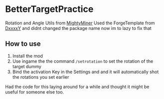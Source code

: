 # BetterTargetPractice
 
Rotation and Angle Utils from [MightyMiner](https://github.com/JellyLabScripts/MightyMiner/)
Used the ForgeTemplate from [DxxxxY](https://github.com/DxxxxY/1.8.9ForgeTemplate) and didnt changed the package name now im to lazy to fix that

## How to use
1. Install the mod
2. Use ingame the the command `/setrotation` to set the rotation of the target dummy
3. Bind the activation Key in the Settings and and it will automatically shot the rotations you set earlier

Had the code for this laying around for a while and thought it might be useful for someone else too.
